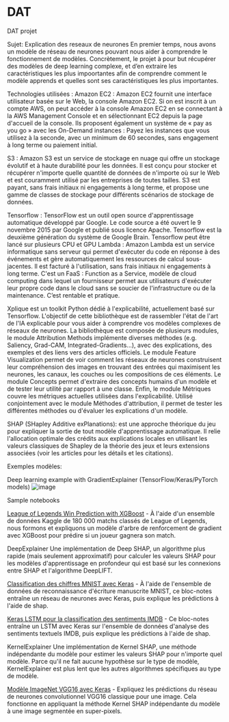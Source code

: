 # DAT
DAT projet

Sujet: Explication des reseaux de neurones
En premier temps, nous avons un modèle de réseau de neurones pouvant nous aider à comprendre le fonctionnement de modèles. Concrètement, le projet à pour but récupérer des modèles de deep learning complexe, et d’en extraire les caractéristiques les plus impoortantes afin de comprendre comment le modèle apprends et quelles sont ses caractéristiques les plus importantes. 

Technologies utilisées :
Amazon EC2 : Amazon EC2 fournit une interface utilisateur basée sur le Web, la console Amazon EC2. Si on est inscrit à un compte AWS, on peut accéder à la console Amazon EC2 en se connectant à la AWS Management Console et en sélectionnant EC2 depuis la page d'accueil de la console. Ils proposent également un système de « pay as you go »  avec les On-Demand instances : Payez les instances que vous utilisez à la seconde, avec un minimum de 60 secondes, sans engagement à long terme ou paiement initial.

S3 : Amazon S3 est un service de stockage en nuage qui offre un stockage évolutif et à haute durabilité pour les données. Il est conçu pour stocker et récupérer n'importe quelle quantité de données de n'importe où sur le Web et est couramment utilisé par les entreprises de toutes tailles. S3 est payant, sans frais initiaux ni engagements à long terme, et propose une gamme de classes de stockage pour différents scénarios de stockage de données.

Tensorflow : TensorFlow est un outil open source d'apprentissage automatique développé par Google. Le code source a été ouvert le 9 novembre 2015 par Google et publié sous licence Apache. Tensorflow est la deuxième génération du système de Google Brain. Tensorflow peut être lancé sur plusieurs CPU et GPU
Lambda : Amazon Lambda est un service informatique sans serveur qui permet d'exécuter du code en réponse à des événements et gère automatiquement les ressources de calcul sous-jacentes. Il est facturé à l'utilisation, sans frais initiaux ni engagements à long terme. C'est un FaaS : Function as a Service, modèle de cloud computing dans lequel un fournisseur permet aux utilisateurs d'exécuter leur propre code dans le cloud sans se soucier de l'infrastructure ou de la maintenance. C’est rentable et pratique.

 Xplique est un toolkit Python dédié à l'explicabilité, actuellement basé sur Tensorflow. L'objectif de cette bibliothèque est de rassembler l'état de l'art de l'IA explicable pour vous aider à comprendre vos modèles complexes de réseaux de neurones.
La bibliothèque est composée de plusieurs modules, le module Attribution Methods implémente diverses méthodes (e.g. Saliency, Grad-CAM, Integrated-Gradients...), avec des explications, des exemples et des liens vers des articles officiels. Le module Feature Visualization permet de voir comment les réseaux de neurones construisent leur compréhension des images en trouvant des entrées qui maximisent les neurones, les canaux, les couches ou les compositions de ces éléments. Le module Concepts permet d'extraire des concepts humains d'un modèle et de tester leur utilité par rapport à une classe. Enfin, le module Métriques couvre les métriques actuelles utilisées dans l'explicabilité. Utilisé conjointement avec le module Méthodes d'attribution, il permet de tester les différentes méthodes ou d'évaluer les explications d'un modèle.

SHAP (SHapley Additive exPlanations): est une approche théorique du jeu pour expliquer la sortie de tout modèle d'apprentissage automatique. Il relie l'allocation optimale des crédits aux explications locales en utilisant les valeurs classiques de Shapley de la théorie des jeux et leurs extensions associées (voir les articles pour les détails et les citations).

Exemples modèles:

Deep learning example with GradientExplainer (TensorFlow/Keras/PyTorch models)
![image](https://user-images.githubusercontent.com/102509671/210154575-d167d24d-59eb-48ac-80b8-1cddbb79c1ad.png)

Sample notebooks

[League of Legends Win Prediction with XGBoost](https://slundberg.github.io/shap/notebooks/League%20of%20Legends%20Win%20Prediction%20with%20XGBoost.html) - À l'aide d'un ensemble de données Kaggle de 180 000 matchs classés de League of Legends, nous formons et expliquons un modèle d'arbre de renforcement de gradient avec XGBoost pour prédire si un joueur gagnera son match.

DeepExplainer
Une implémentation de Deep SHAP, un algorithme plus rapide (mais seulement approximatif) pour calculer les valeurs SHAP pour les modèles d'apprentissage en profondeur qui est basé sur les connexions entre SHAP et l'algorithme DeepLIFT.

[Classification des chiffres MNIST avec Keras](https://slundberg.github.io/shap/notebooks/deep_explainer/Front%20Page%20DeepExplainer%20MNIST%20Example.html) - À l'aide de l'ensemble de données de reconnaissance d'écriture manuscrite MNIST, ce bloc-notes entraîne un réseau de neurones avec Keras, puis explique les prédictions à l'aide de shap.

[Keras LSTM pour la classification des sentiments IMDB](https://slundberg.github.io/shap/notebooks/deep_explainer/Keras%20LSTM%20for%20IMDB%20Sentiment%20Classification.html) - Ce bloc-notes entraîne un LSTM avec Keras sur l'ensemble de données d'analyse des sentiments textuels IMDB, puis explique les prédictions à l'aide de shap.

KernelExplainer
Une implémentation de Kernel SHAP, une méthode indépendante du modèle pour estimer les valeurs SHAP pour n'importe quel modèle. Parce qu'il ne fait aucune hypothèse sur le type de modèle, KernelExplainer est plus lent que les autres algorithmes spécifiques au type de modèle.


[Modèle ImageNet VGG16 avec Keras](https://slundberg.github.io/shap/notebooks/ImageNet%20VGG16%20Model%20with%20Keras.html) - Expliquez les prédictions du réseau de neurones convolutionnel VGG16 classique pour une image. Cela fonctionne en appliquant la méthode Kernel SHAP indépendante du modèle à une image segmentée en super-pixels.
